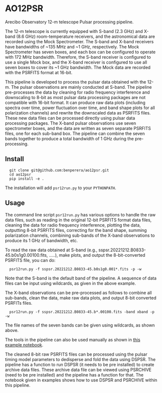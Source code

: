 # AO12PSR
Arecibo Observatory 12-m telescope Pulsar processing pipeline.

The 12-m telescope is currently equipped with S-band (2.3 GHz) and X-band (8.6 GHz) room-temperature receivers, and the astronomical data are recorded using the Mock Spectrometer. The S-band and X-band receivers have bandwidths of ~135 MHz and ~1 GHz, respectively. The Mock Spectrometer has seven boxes, and each box can be configured to operate with 172 MHz bandwidth. Therefore, the S-band receiver is configured to use a single Mock box, and the X-band receiver is configured to use all seven boxes to cover its ~1 GHz bandwidth. The Mock data are recorded with the PSRFITS format at 16-bit.



This pipeline is developed to process the pulsar data obtained with the 12-m. The pulsar observations are mainly conducted at S-band. The pipeline pre-processes the data by cleaning for radio frequency interference and downscaling to 8-bit as most pulsar data processing packages are not compatible with 16-bit format. It can produce raw data plots (including spectra over time, power fluctuation over time, and band shape plots for all polarization channels) and rewrite the downscaled data as PSRFITS files. These new data files can be processed directly using pulsar data processing packages. The X-band pulsar observations use seven spectrometer boxes, and the data are written as seven separate PSRFITS files, one for each sub-band box. The pipeline can combine the seven bands together to produce a total bandwidth of 1 GHz during the pre-processing. 



## Install
```
  git clone git@github.com:benperera/ao12psr.git
  cd ao12psr
  pip install -e .
```
The installation will add `psr12run.py` to your `PYTHONPATH`.


## Usage
The command line script `psr12run.py` has various options to handle the raw data files, such as reading in the original 12-bit PSRFITS format data files, cleaning the data for radio frequency interference, plotting the data, outputting 8-bit PSRFITS files, correcting for the band shape, summing polarization channels, combining sub-bands of the X-band observations to produce its 1 GHz of bandwidth, etc. 

To read the raw data obtained at S-band (e.g., sspsr.20221212.B0833-45.b0s1g0.00100.fits, .....), make plots, and output the 8-bit-converted PSRFITS file, you can do:
```
  psr12run.py -f sspsr.20221212.B0833-45.b0s1g0.001*.fits -p -w
```
Note that the S-band is the default band of the pipeline. A sequence of data files can be input using wildcards, as given in the above example.


The X-band observations can be pre-processed as follows to combine all sub-bands, clean the data, make raw data plots, and output 8-bit converted PSRFITs files. 

```
  psr12run.py -f sspsr.20221212.B0833-45.b*.00100.fits -band xband -p -w
```
The file names of the seven bands can be given using wildcards, as shown above.


The tools in the pipeline can also be used manually as shown in [this example notebook](https://github.com/benperera/ao12psr/blob/main/example/plot_write_data.ipynb).


The cleaned 8-bit raw PSRFITS files can be processed using the pulsar timing model parameters to dedisperse and fold the data using DSPSR. The pipeline has a function to run DSPSR (it needs to be pre installed) to create archive data files. These archive data file can be viewed using PSRCHIVE (need to be pre installed) and the pipeline has a function for that. The notebook given in examples shows how to use DSPSR and PSRCHIVE within this pipeline.
